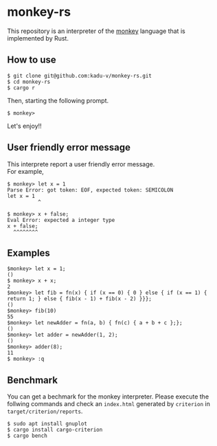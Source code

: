 # monkey-rs
This repository is an interpreter of the [monkey](https://monkeylang.org/) language that is implemented by Rust.

## How to use
```
$ git clone git@github.com:kadu-v/monkey-rs.git
$ cd monkey-rs
$ cargo r
```

Then, starting the following prompt.
```
$ monkey> 
```

Let's enjoy!!

## User friendly error message
This interprete report a user friendly error message.  
For example,
```
$ monkey> let x = 1
Parse Error: got token: EOF, expected token: SEMICOLON
let x = 1
          ^
```

```
$ monkey> x + false;
Eval Error: expected a integer type
x + false;
  ^^^^^^^^
```





## Examples
```
$monkey> let x = 1;
()
$ monkey> x + x;
2
$monkey> let fib = fn(x) { if (x == 0) { 0 } else { if (x == 1) { return 1; } else { fib(x - 1) + fib(x - 2) }}}; 
()
$monkey> fib(10)
55
$monkey> let newAdder = fn(a, b) { fn(c) { a + b + c };};
()
$monkey> let adder = newAdder(1, 2);
()
$monkey> adder(8);
11
$ monkey> :q
```

## Benchmark
You can get a bechmark for the monkey interpreter.
Please execute the follwing commands and check an `index.html` generated by `criterion` in `target/criterion/reports`.
```
$ sudo apt install gnuplot
$ cargo install cargo-criterion
$ cargo bench
```